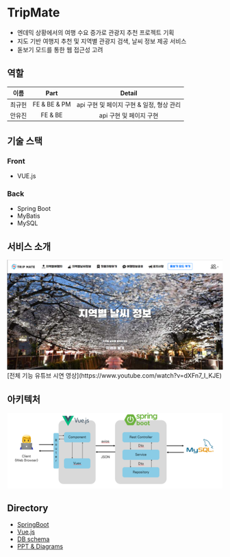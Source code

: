 # TripMate

* 엔데믹 상황에서의 여행 수요 증가로 관광지 추천 프로젝트 기획
* 지도 기반 여행지 추천 및 지역별 관광지 검색, 날씨 정보 제공 서비스
* 돋보기 모드를 통한 웹 접근성 고려

## 역할

| 이름 | Part | Detail |
| :---: | :---: | :---: |
| 최규헌 | FE & BE & PM | api 구현 및 페이지 구현 & 일정, 형상 관리 |
| 안유진 | FE & BE | api 구현 및 페이지 구현 | 

## 기술 스택

### Front
* VUE.js

### Back
* Spring Boot
* MyBatis
* MySQL

## 서비스 소개
<img src="./Docs/메인.PNG" width="600px">

<br/>
[전체 기능 유튜브 시연 영상](https://www.youtube.com/watch?v=dXFn7_I_KJE)



## 아키텍처
<img src="./Docs/아키텍처.PNG" width="600px">


## Directory
* [SpringBoot](./backend/)
* [Vue.js](./frontend/)
* [DB schema](./schema/)
* [PPT & Diagrams](./Docs/)